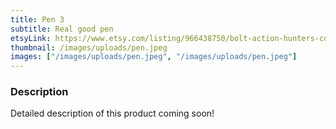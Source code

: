 ```yaml
---
title: Pen 3
subtitle: Real good pen
etsyLink: https://www.etsy.com/listing/966438750/bolt-action-hunters-collection?click_key=6ecce1b871f115c494d408d7b99a522c0cf48632%3A966438750&click_sum=f3b82b80&ref=shop_home_feat_1&frs=1
thumbnail: /images/uploads/pen.jpeg
images: ["/images/uploads/pen.jpeg", "/images/uploads/pen.jpeg"]
---
```


### Description

Detailed description of this product coming soon!
